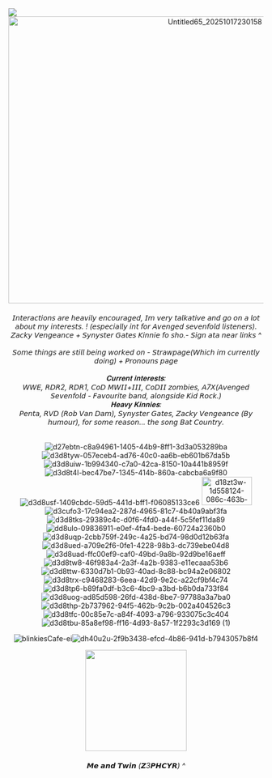 <div align="left">
  <img src="https://visitor-badge.laobi.icu/badge?page_id=A7Xloser.A7Xloser&left_color=black&right_color=black&left_text=A7Xlings"  />
</div>
<div align="center">
<img width="800" height="567" alt="Untitled65_20251017230158" src="https://github.com/user-attachments/assets/d3b79f4d-043b-4e91-8f4d-81455a7dd8ac" />

 
<h6 align="center">𝘐𝘯𝘵𝘦𝘳𝘢𝘤𝘵𝘪𝘰𝘯𝘴 𝘢𝘳𝘦 𝘩𝘦𝘢𝘷𝘪𝘭𝘺 𝘦𝘯𝘤𝘰𝘶𝘳𝘢𝘨𝘦𝘥, 𝘐𝘮 𝘷𝘦𝘳𝘺 𝘵𝘢𝘭𝘬𝘢𝘵𝘪𝘷𝘦 𝘢𝘯𝘥 𝘨𝘰 𝘰𝘯 𝘢 𝘭𝘰𝘵 𝘢𝘣𝘰𝘶𝘵 𝘮𝘺 𝘪𝘯𝘵𝘦𝘳𝘦𝘴𝘵𝘴. ! (𝘦𝘴𝘱𝘦𝘤𝘪𝘢𝘭𝘭𝘺 𝘪𝘯𝘵 𝘧𝘰𝘳 𝘈𝘷𝘦𝘯𝘨𝘦𝘥 𝘴𝘦𝘷𝘦𝘯𝘧𝘰𝘭𝘥 𝘭𝘪𝘴𝘵𝘦𝘯𝘦𝘳𝘴).<br> 𝘡𝘢𝘤𝘬𝘺 𝘝𝘦𝘯𝘨𝘦𝘢𝘯𝘤𝘦 + 𝘚𝘺𝘯𝘺𝘴𝘵𝘦𝘳 𝘎𝘢𝘵𝘦𝘴 𝘒𝘪𝘯𝘯𝘪𝘦 𝘧𝘰 𝘴𝘩𝘰.- 𝘚𝘪𝘨𝘯 𝘢𝘵𝘢 𝘯𝘦𝘢𝘳 𝘭𝘪𝘯𝘬𝘴 ^ <br><br>𝘚𝘰𝘮𝘦 𝘵𝘩𝘪𝘯𝘨𝘴 𝘢𝘳𝘦 𝘴𝘵𝘪𝘭𝘭 𝘣𝘦𝘪𝘯𝘨 𝘸𝘰𝘳𝘬𝘦𝘥 𝘰𝘯 - 𝘚𝘵𝘳𝘢𝘸𝘱𝘢𝘨𝘦(𝘞𝘩𝘪𝘤𝘩 𝘪𝘮 𝘤𝘶𝘳𝘳𝘦𝘯𝘵𝘭𝘺 𝘥𝘰𝘪𝘯𝘨) + 𝘗𝘳𝘰𝘯𝘰𝘶𝘯𝘴 𝘱𝘢𝘨𝘦<br><br>𝐂𝐮𝐫𝐫𝐞𝐧𝐭 𝐢𝐧𝐭𝐞𝐫𝐞𝐬𝐭𝐬:<br>𝘞𝘞𝘌, 𝘙𝘋𝘙2, 𝘙𝘋𝘙1, 𝘊𝘰𝘋 𝘔𝘞𝘐𝘐+𝘐𝘐𝘐, 𝘊𝘰𝘋𝘐𝘐 𝘻𝘰𝘮𝘣𝘪𝘦𝘴, 𝘈7𝘟(𝘈𝘷𝘦𝘯𝘨𝘦𝘥 𝘚𝘦𝘷𝘦𝘯𝘧𝘰𝘭𝘥 - 𝘍𝘢𝘷𝘰𝘶𝘳𝘪𝘵𝘦 𝘣𝘢𝘯𝘥, 𝘢𝘭𝘰𝘯𝘨𝘴𝘪𝘥𝘦 𝘒𝘪𝘥 𝘙𝘰𝘤𝘬.)<br>𝐇𝐞𝐚𝐯𝐲 𝐊𝐢𝐧𝐧𝐢𝐞𝐬:<br>𝘗𝘦𝘯𝘵𝘢, 𝘙𝘝𝘋 (𝘙𝘰𝘣 𝘝𝘢𝘯 𝘋𝘢𝘮), 𝘚𝘺𝘯𝘺𝘴𝘵𝘦𝘳 𝘎𝘢𝘵𝘦𝘴, 𝘡𝘢𝘤𝘬𝘺 𝘝𝘦𝘯𝘨𝘦𝘢𝘯𝘤𝘦 (𝘉𝘺 𝘩𝘶𝘮𝘰𝘶𝘳), 𝘧𝘰𝘳 𝘴𝘰𝘮𝘦 𝘳𝘦𝘢𝘴𝘰𝘯... 𝘵𝘩𝘦 𝘴𝘰𝘯𝘨 𝘉𝘢𝘵 𝘊𝘰𝘶𝘯𝘵𝘳𝘺.</h6>


<div align="center">
 
</div>





![d27ebtn-c8a94961-1405-44b9-8ff1-3d3a053289ba](https://github.com/user-attachments/assets/29bebd38-21e5-4f9d-aa5f-54763a7163b4) ![d3d8tyw-057eceb4-ad76-40c0-aa6b-eb601b67da5b](https://github.com/user-attachments/assets/bdbed81a-3fc3-4fb3-8e14-c3d85605a69b) ![d3d8uiw-1b994340-c7a0-42ca-8150-10a441b8959f](https://github.com/user-attachments/assets/4c602b5d-6323-47c2-96f4-14d51f77d767) ![d3d8t4l-bec47be7-1345-414b-860a-cabcba6a9f80](https://github.com/user-attachments/assets/89aef260-6a22-4308-b6e7-9385b59e8ca6) ![d3d8usf-1409cbdc-59d5-441d-bff1-f06085133ce6](https://github.com/user-attachments/assets/47b3df5a-bb7f-48e0-a625-b056f95ff198) <img width="99" height="56" alt="d18zt3w-1d558124-086c-463b-b169-4c2ac336dfbe" src="https://github.com/user-attachments/assets/8ef1a871-f59c-481d-b68e-e4480d5d1796" /> ![d3cufo3-17c94ea2-287d-4965-81c7-4b40a9abf3fa](https://github.com/user-attachments/assets/e6795b4d-2914-49dc-8664-dfa208045e2a) ![d3d8tks-29389c4c-d0f6-4fd0-a44f-5c5fef11da89](https://github.com/user-attachments/assets/561f19a6-e8d4-4f94-beab-7b443b97354b) 
![dd8ulo-09836911-e0ef-4fa4-bede-60724a2360b0](https://github.com/user-attachments/assets/40790da2-f0ae-42e4-92e2-30bc2fe782e9) ![d3d8uqp-2cbb759f-249c-4a25-bd74-98d0d12b63fa](https://github.com/user-attachments/assets/9622d70b-6abe-41f7-93de-8350ca08a4f1) ![d3d8ued-a709e2f6-0fe1-4228-98b3-dc739ebe04d8](https://github.com/user-attachments/assets/1384b057-9767-48ca-b029-98ec8b6dae05) ![d3d8uad-ffc00ef9-caf0-49bd-9a8b-92d9be16aeff](https://github.com/user-attachments/assets/819973be-f736-464d-90ed-9daa8c343077) ![d3d8tw8-46f983a4-2a3f-4a2b-9383-e11ecaaa53b6](https://github.com/user-attachments/assets/d9641442-ed6f-4002-8173-b4554c31308e) ![d3d8ttw-6330d7b1-0b93-40ad-8c88-bc94a2e06802](https://github.com/user-attachments/assets/f6d48af5-f46a-4e9c-96ae-6aebf8c6fd31) ![d3d8trx-c9468283-6eea-42d9-9e2c-a22cf9bf4c74](https://github.com/user-attachments/assets/7581f6a5-cdb0-4deb-a286-0d8faf9ba154) ![d3d8tp6-b89fa0df-b3c6-4bc9-a3bd-b6b0da733f84](https://github.com/user-attachments/assets/48649efd-839f-430f-968d-6ffd3a4bd9b6) ![d3d8uog-ad85d598-26fd-438d-8be7-97788a3a7ba0](https://github.com/user-attachments/assets/4748cec3-c82d-43fe-b1b4-532ad34071ba) ![d3d8thp-2b737962-94f5-462b-9c2b-002a404526c3](https://github.com/user-attachments/assets/223e89d5-23a3-4f95-a924-8ebe84e58e7d) 
![d3d8tfc-00c85e7c-a84f-4093-a796-933075c3c404](https://github.com/user-attachments/assets/37c11665-35ad-4f8d-8f31-1dc9f0f975ed) ![d3d8tbu-85a8ef98-ff16-4d93-8a57-1f2293c3d169 (1)](https://github.com/user-attachments/assets/5b4c88bc-4ad0-4f53-958c-ed1c56b48118)


 
![blinkiesCafe-ei](https://github.com/user-attachments/assets/f968ead8-4242-4885-aa11-6d01d5ec3bb0)![dh40u2u-2f9b3438-efcd-4b86-941d-b7943057b8f4](https://github.com/user-attachments/assets/59ac0dd3-7f8c-42a8-93ab-b686634750d6)


<img height="200" src="https://25.media.tumblr.com/503f0ff27f3fbebc1c386e8656480867/tumblr_mgvq7oLWBr1qgn2a0o1_500.gif" >
<h6 align="center">𝙈𝙚 𝙖𝙣𝙙 𝙏𝙬𝙞𝙣 (𝙕3𝙋𝙃𝘾𝙔𝙍) ^</h6>











